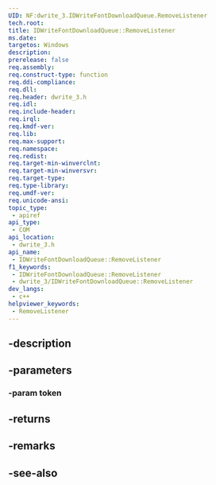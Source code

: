 ```yaml
---
UID: NF:dwrite_3.IDWriteFontDownloadQueue.RemoveListener
tech.root: 
title: IDWriteFontDownloadQueue::RemoveListener
ms.date: 
targetos: Windows
description: 
prerelease: false
req.assembly: 
req.construct-type: function
req.ddi-compliance: 
req.dll: 
req.header: dwrite_3.h
req.idl: 
req.include-header: 
req.irql: 
req.kmdf-ver: 
req.lib: 
req.max-support: 
req.namespace: 
req.redist: 
req.target-min-winverclnt: 
req.target-min-winversvr: 
req.target-type: 
req.type-library: 
req.umdf-ver: 
req.unicode-ansi: 
topic_type:
 - apiref
api_type:
 - COM
api_location:
 - dwrite_3.h
api_name:
 - IDWriteFontDownloadQueue::RemoveListener
f1_keywords:
 - IDWriteFontDownloadQueue::RemoveListener
 - dwrite_3/IDWriteFontDownloadQueue::RemoveListener
dev_langs:
 - c++
helpviewer_keywords:
 - RemoveListener
---
```


## -description

## -parameters

### -param token

## -returns

## -remarks

## -see-also

